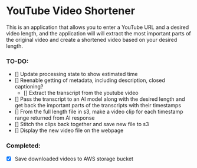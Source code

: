 # YouTube Video Shortener
This is an application that allows you to enter a YouTube URL and a desired video length, and the application will will extract the most important parts of the original video and create a shortened video based on your desired length.

### TO-DO:
- [] Update processing state to show estimated time
- [] Reenable getting of metadata, including description, closed captioning?
  - [] Extract the transcript from the youtube video
- [] Pass the transcript to an AI model along with the desired length and get back the important parts of the transcripts with their timestamps
- [] From the full length file in s3, make a video clip for each timestamp range returned from AI response
- [] Stitch the clips back together and save new file to s3
- [] Display the new video file on the webpage

### Completed:
- [x] Save downloaded videos to AWS storage bucket
